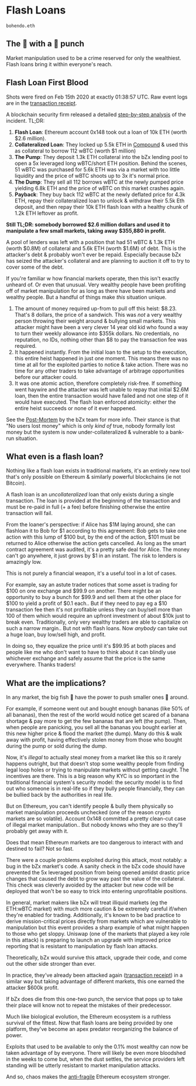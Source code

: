 # Flash Loans

`bohendo.eth`

## The :shrimp: with a :whale: punch

Market manipulation used to be a crime reserved for only the wealthiest. Flash loans bring it within everyone's reach.

## Flash Loan First Blood

Shots were fired on Feb 15th 2020 at exactly 01:38:57 UTC. Raw event logs are in the [transaction receipt](https://etherscan.io/tx/0xb5c8bd9430b6cc87a0e2fe110ece6bf527fa4f170a4bc8cd032f768fc5219838).

A blockchain security firm released a detailed [step-by-step analysis](https://medium.com/@peckshield/bzx-hack-full-disclosure-with-detailed-profit-analysis-e6b1fa9b18fc) of the incident. TL;DR:

 1. **Flash Loan**: Ethereum account 0x148 took out a loan of 10k ETH (worth $2.6 million).
 2. **Collateralized Loan**: They locked up 5.5k ETH in [Compound](https://compound.finance) & used this as collateral to borrow 112 wBTC (worth $1 million)
 3. **The Pump**: They deposit 1.3k ETH collateral into the bZx lending pool to open a 5x leveraged long wBTC/short ETH position. Behind the scenes, 51 wBTC was purchased for 5.6k ETH was via a market with too little liquidity and the price of wBTC shoots up to 3x it's normal price.
 4. **The Dump**: They sell all 112 borrows wBTC at the newly pumped price yielding 6.8k ETH and the price of wBTC on this market crashes again.
 5. **Payback**: They buy back 112 wBTC at the newly deflated price for 4.3k ETH, repay their collateralized loan to unlock & withdraw their 5.5k Eth deposit, and then repay their 10k ETH flash loan with a healthy chunk of 1.2k ETH leftover as profit.

**Still TL;DR: somebody borrowed $2.6 million dollars and used it to manipulate a few small markets, taking away $355,880 in profit.**

A pool of lenders was left with a position that had 51 wBTC & 1.3k ETH (worth $0.8M) of collateral and 5.6k ETH (worth $1.6M) of debt. This is the attacker's debt & probably won't ever be repaid. Especially because bZx has seized the attacker's collateral and are planning to auction it off to try to cover some of the debt.

If you're familiar w how financial markets operate, then this isn't exactly unheard of. Or even that unusual. Very wealthy people have been profiting off of market manipulation for as long as there have been markets and wealthy people. But a handful of things make *this* situation unique.

1. The amount of money required up-from to pull off this heist: $8.23. That's 8 dollars, the price of a sandwich. This was *not* a very wealthy person throwing their weight around & bullying small markets. This attacker might have been a very clever 14 year old kid who found a way to turn their weekly allowance into $355k dollars. No credentials, no reputation, no IDs, nothing other than $8 to pay the transaction fee was required.
2. It happened instantly. From the initial loan to the setup to the execution, this entire heist happened in just one moment. This means there was no time at all for the exploited parties to notice & take action. There was no time for any other traders to take advantage of arbitrage opportunities before our attacker could.
3. It was one atomic action, therefore completely risk-free. If something went haywire and the attacker was left unable to repay that initial $2.6M loan, then the entire transaction would have failed and not one step of it would have executed. The flash loan enforced atomicity: either the entire heist succeeds or none of it ever happened.

See the [Post-Mortem](https://bzx.network/blog/postmortem-ethdenver) by the bZx team for more info. Their stance is that "No users lost money" which is only *kind of* true, nobody formally lost money but the system is now under-collateralized & vulnerable to a bank-run situation.

## What even is a flash loan?

Nothing like a flash loan exists in traditional markets, it's an entirely new tool that's only possible on Ethereum & similarly powerful blockchains (ie not Bitcoin).

A flash loan is an *uncollateralized* loan that only exists during a single transaction. The loan is provided at the beginning of the transaction and must be re-paid in full (+ a fee) before finishing otherwise the entire transaction will fail.

From the loaner's perspective: if Alice has $1M laying around, she can flashloan it to Bob for $1 according to this agreement: Bob gets to take one action with this lump of $100 but, by the end of the action, $101 must be returned to Alice otherwise the action gets cancelled. As long as the smart contract agreement was audited, it's a pretty safe deal for Alice. The money can't go anywhere, it just grows by $1 in an instant. The risk to lenders is amazingly low.

This is not purely a financial weapon, it's a useful tool in a lot of cases.

For example, say an astute trader notices that some asset is trading for $100 on one exchange and $99.9 on another. There might be an opportunity to buy a bunch for $99.9 and sell them at the other place for $100 to yield a profit of $0.1 each.. But if they need to pay eg a $10 transaction fee then it's not profitable unless they can buy/sell more than 100 of them which would require an upfront investment of about $10k just to break even. Traditionally, only very wealthy traders are able to capitalize on such a narrow margin.. But not with flash loans. Now *anybody* can take out a huge loan, buy low/sell high, and profit.

In doing so, they equalize the price until it's $99.95 at both places and people like me who don't want to have to think about it can blindly use whichever exchange and safely assume that the price is the same everywhere. Thanks traders!

## What are the implications?

In any market, the big fish :whale: have the power to push smaller ones :shrimp: around.

For example, if someone went out and bought enough bananas (like 50% of all bananas), then the rest of the world would notice get scared of a banana shortage & pay more to get the few bananas that are left (the pump). Then, when people are panicking, you sell all the bananas you bought earlier at this new higher price & flood the market (the dump). Many do this & walk away with profit, having effectively stolen money from those who bought during the pump or sold during the dump.

Now, it's *illegal* to actually steal money from a market like this so it rarely happens outright, but that doesn't stop some wealthy people from finding legal loop holes or trying to manipulate markets without getting caught. The incentives are there. This is a big reason why KYC is so important in the traditional financial system's security model: the security model is to find out who someone is in real-life so if they bully people financially, they can be bullied back by the authorities in real life.

But on Ethereum, you can't identify people & bully them physically so market manipulation proceeds unchecked (one of the reason crypto markets are so volatile). Account 0x148 committed a pretty clean-cut case of illegal market manipulation.. But nobody knows who they are so they'll probably get away with it.

Does that mean Ethereum markets are too dangerous to interact with and destined to fail? Not so fast.

There were a couple problems exploited during this attack, most notably: a bug in the bZx market's code. A sanity check in the bZx code should have prevented the 5x leveraged position from being opened amidst drastic price changes that caused the debt to grow way past the value of the collateral. This check was cleverly avoided by the attacker but new code will be deployed that won't be so easy to trick into entering unprofitable positions.

In general, market makers like bZx will treat illiquid markets (eg the ETH:wBTC market) with much more caution & be extremely careful if/when they're enabled for trading. Additionally, it's known to be bad practice to derive mission-critical prices directly from markets which are vulnerable to manipulation but this event provides a sharp example of what might happen to those who get sloppy. Uniswap (one of the markets that played a key role in this attack) is preparing to launch an upgrade with improved price reporting that is resistant to manipulation by flash loan attacks.

Theoretically, bZx would survive this attack, upgrade their code, and come out the other side stronger than ever.

In practice, they've already been attacked again ([transaction receipt](https://etherscan.io/tx/0x762881b07feb63c436dee38edd4ff1f7a74c33091e534af56c9f7d49b5ecac15)) in a similar way but taking advantage of different markets, this one earned the attacker $600k profit.

If bZx does die from this one-two punch, the service that pops up to take their place will know not to repeat the mistakes of their predecessor.

Much like biological evolution, the Ethereum ecosystem is a ruthless survival of the fittest. Now that flash loans are being provided by one platform, they've become an apex predator reorganizing the balance of power.

Exploits that used to be available to only the 0.1% most wealthy can now be taken advantage of by everyone. There will likely be even more bloodshed in the weeks to come but, when the dust settles, the service providers left standing will be utterly resistant to market manipulation attacks.

And so, chaos makes the [anti-fragile](https://en.wikipedia.org/wiki/Antifragility) Ethereum ecosystem stronger.
